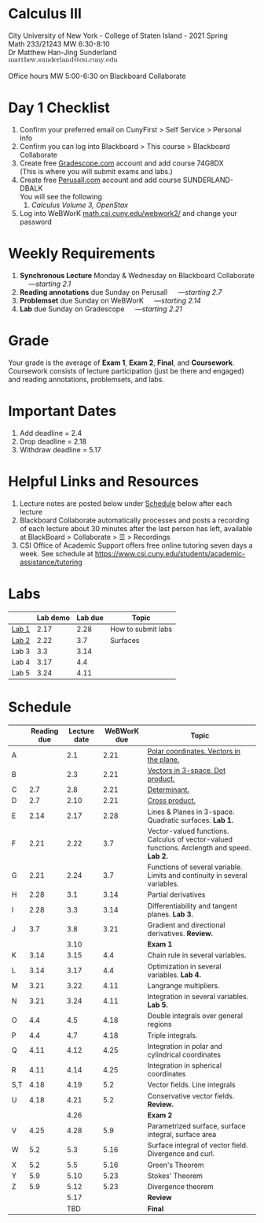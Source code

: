 # Calculus III
City University of New York - College of Staten Island - 2021 Spring  
Math 233/21243 MW 6:30-8:10  
Dr Matthew Han-Jing Sunderland  
![other](../other2.png)

Office hours MW 5:00-6:30 on Blackboard Collaborate

# Day 1 Checklist
1. Confirm your preferred email on CunyFirst > Self Service > Personal Info
1. Confirm you can log into Blackboard > This course > Blackboard Collaborate
1. Create free [Gradescope.com](https://www.gradescope.com) account and add course 74G8DX  
   (This is where you will submit exams and labs.)  
1. Create free [Perusall.com](https://www.perusall.com) account and add course SUNDERLAND-DBALK  
   You will see the following
   1. *Calculus Volume 3, OpenStax*
1. Log into WeBWorK [math.csi.cuny.edu/webwork2/](https://www.math.csi.cuny.edu/webwork2/Math233_21243_Sunderland_S21/) and change your password  

# Weekly Requirements
1. **Synchronous Lecture** Monday & Wednesday on Blackboard Collaborate &emsp; —*starting 2.1*
1. **Reading annotations** due Sunday on Perusall &emsp; —*starting 2.7*
1. **Problemset** due Sunday on WeBWorK &emsp; —*starting 2.14*
1. **Lab** due Sunday on Gradescope &emsp; —*starting 2.21*

# Grade
Your grade is the average of **Exam 1**, **Exam 2**, **Final**, and **Coursework**.  
Coursework consists of lecture participation (just be there and engaged) and reading annotations, problemsets, and labs.

# Important Dates
1. Add deadline = 2.4
1. Drop deadline = 2.18
1. Withdraw deadline = 5.17

# Helpful Links and Resources
1. Lecture notes are posted below under [Schedule](#schedule) below after each lecture
1. Blackboard Collaborate automatically processes and posts a recording of each lecture about 30 minutes after the last person has left, available at BlackBoard > Collaborate > ☰ > Recordings
1. CSI Office of Academic Support offers free online tutoring seven days a week. See schedule at https://www.csi.cuny.edu/students/academic-assistance/tutoring

# Labs
| | Lab demo | Lab due | Topic |
| - | ---- | ---- | - |
| [Lab 1](https://mybinder.org/v2/gh/mattsunderland/csi21S/HEAD?filepath=233%2Flabs%2Flab1.ipynb) | 2.17 | 2.28 | How to submit labs |
| [Lab 2](https://mybinder.org/v2/gh/mattsunderland/csi21S/HEAD?filepath=233%2Flabs%2Flab2.ipynb) | 2.22 | 3.7  | Surfaces |
| Lab 3 | 3.3  | 3.14 |
| Lab 4 | 3.17 | 4.4  |
| Lab 5 | 3.24 | 4.11 |

# Schedule
| | Reading due | Lecture date | WeBWorK due | Topic |
| --- | ---- | ---- | ---- | - |
| A   |      | 2.1  | 2.21 | [Polar coordinates. Vectors in the plane.](../notes/notes3a.pdf) |
| B   |      | 2.3  | 2.21 | [Vectors in 3-space. Dot product.](../notes/notes3b.pdf) |
| C   | 2.7  | 2.8  | 2.21 | [Determinant.](../notes/notes3bc.pdf) |
| D   | 2.7  | 2.10 | 2.21 | [Cross product.](../notes/notes3cd.pdf) |
| E   | 2.14 | 2.17 | 2.28 | Lines & Planes in 3-space. Quadratic surfaces. **Lab 1.**   |
| F   | 2.21 | 2.22 | 3.7  | Vector-valued functions. Calculus of vector-valued functions. Arclength and speed. **Lab 2.** |
| G   | 2.21 | 2.24 | 3.7  | Functions of several variable. Limits and continuity in several variables. |
| H   | 2.28 | 3.1  | 3.14 | Partial derivatives |
| I   | 2.28 | 3.3  | 3.14 | Differentiability and tangent planes. **Lab 3.** |
| J   | 3.7  | 3.8  | 3.21 | Gradient and directional derivatives. **Review.** |
|     |      | 3.10 |      | **Exam 1** |
| K   | 3.14 | 3.15 | 4.4  | Chain rule in several variables. |
| L   | 3.14 | 3.17 | 4.4  | Optimization in several variables. **Lab 4.** |
| M   | 3.21 | 3.22 | 4.11 | Langrange multipliers. |
| N   | 3.21 | 3.24 | 4.11 | Integration in several variables. **Lab 5.** |
| O   | 4.4  | 4.5  | 4.18 | Double integrals over general regions |
| P   | 4.4  | 4.7  | 4.18 | Triple integrals. |
| Q   | 4.11 | 4.12 | 4.25 | Integration in polar and cylindrical coordinates |
| R   | 4.11 | 4.14 | 4.25 | Integration in spherical coordinates
| S,T | 4.18 | 4.19 | 5.2  | Vector fields. Line integrals |
| U   | 4.18 | 4.21 | 5.2  | Conservative vector fields. **Review.** |
|     |      | 4.26 |      | **Exam 2** |
| V   | 4.25 | 4.28 | 5.9  | Parametrized surface, surface integral, surface area |
| W   | 5.2  | 5.3  | 5.16 | Surface integral of vector field. Divergence and curl. |
| X   | 5.2  | 5.5  | 5.16 | Green's Theorem |
| Y   | 5.9  | 5.10 | 5.23 | Stokes' Theorem |
| Z   | 5.9  | 5.12 | 5.23 | Divergence theorem |
|     |      | 5.17 |      | **Review** |
|     |      | TBD  |      | **Final**  |

